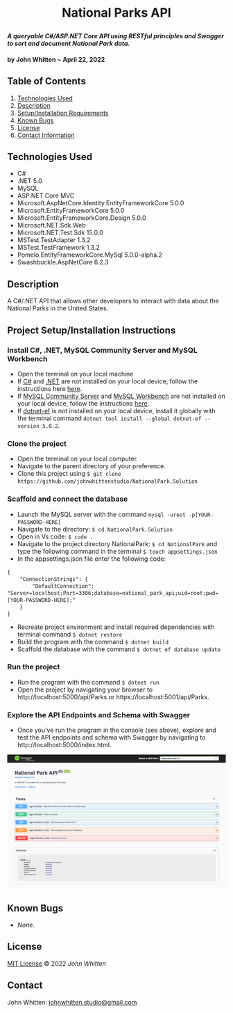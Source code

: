 # <p align="center"> **National Parks API** </p>

#### _A queryable C#/ASP.NET Core API using RESTful principles and Swagger to sort and document National Park data._

#### by **John Whitten** ~ April 22, 2022

## Table of Contents

1. [Technologies Used](#technologies)
2. [Description](#description)
3. [Setup/Installation Requirements](#setup)
4. [Known Bugs](#bugs)
5. [License](#license)
6. [Contact Information](#contact)

## Technologies Used <a id="technologies"></a>

- C#
- .NET 5.0
- MySQL
- ASP.NET Core MVC
- Microsoft.AspNetCore.Identity.EntityFrameworkCore 5.0.0
- Microsoft.EntityFrameworkCore 5.0.0
- Microsoft.EntityFrameworkCore.Design 5.0.0
- Microsoft.NET.Sdk.Web
- Microsoft.NET.Test.Sdk 15.0.0
- MSTest.TestAdapter 1.3.2
- MSTest.TestFramework 1.3.2
- Pomelo.EntityFrameworkCore.MySql 5.0.0-alpha.2
- Swashbuckle.AspNetCore 6.2.3

## Description <a id="description"></a>

A C#/.NET API that allows other developers to interact with data about the National Parks in the United States.


## Project Setup/Installation Instructions <a id="setup"></a>

### Install C#, .NET, MySQL Community Server and MySQL Workbench

- Open the terminal on your local machine
- If [C#](https://docs.microsoft.com/en-us/dotnet/csharp/) and [.NET](https://docs.microsoft.com/en-us/dotnet/) are not installed on your local device, follow the instructions here [here](https://www.learnhowtoprogram.com/c-and-net-part-time/getting-started-with-c/installing-c-and-net).
- If [MySQL Community Server](https://dev.mysql.com/downloads/mysql/) and [MySQL Workbench](https://www.mysql.com/products/workbench/) are not installed on your local device, follow the instructions [here](https://www.learnhowtoprogram.com/c-and-net-part-time/getting-started-with-c/installing-and-configuring-mysql).
- If [dotnet-ef](https://docs.microsoft.com/en-us/ef/core/cli/dotnet) is not installed on your local device, install it globally with the terminal command ```dotnet tool install --global dotnet-ef --version 5.0.2```.

### Clone the project

- Open the terminal on your local computer.
- Navigate to the parent directory of your preference.
- Clone this project using `$ git clone https://github.com/johnwhittenstudio/NationalPark.Solution`


### Scaffold and connect the database

- Launch the MySQL server with the command `mysql -uroot -p[YOUR-PASSWORD-HERE]`
- Navigate to the directory: `$ cd NationalPark.Solution`
- Open in Vs code: `$ code .`
- Navigate to the project directory NationalPark: `$ cd NationalPark` and type the following command in the terminal `$ touch appsettings.json`
- In the appsettings.json file enter the following code:

```
{
    "ConnectionStrings": {
        "DefaultConnection": "Server=localhost;Port=3306;database=national_park_api;uid=root;pwd=[YOUR-PASSWORD-HERE];"
    }
}
```
- Recreate project environment and install required dependencies with terminal command `$ dotnet restore`
- Build the program with the command `$ dotnet build`
- Scaffold the database with the command ```$ dotnet ef database update```

### Run the project
- Run the program with the command `$ dotnet run`
- Open the project by navigating your browser to http://localhost:5000/api/Parks or https://localhost:5001/api/Parks.

### Explore the API Endpoints and Schema with Swagger
- Once you've run the program in the console (see above), explore and test the API endpoints and schema with Swagger by navigating to http://localhost:5000/index.html.

![Cover](./img/img_01.png)

## Known Bugs <a id="bugs"></a>

- _None._

## License <a id="license"></a>

[MIT License](https://opensource.org/licenses/MIT) © 2022 _John Whitten_

## Contact <a id="contact"></a>

John Whitten: [johnwhitten.studio@gmail.com](mailto:johnwhitten.studio@gmail.com)